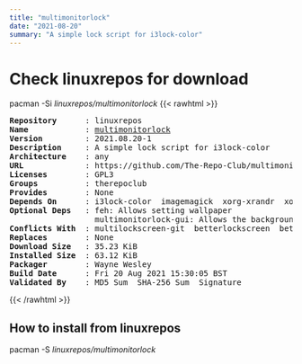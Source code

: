 ```yaml
---
title: "multimonitorlock"
date: "2021-08-20"
summary: "A simple lock script for i3lock-color"
---
```


# Check linuxrepos for download

pacman -Si *linuxrepos/multimonitorlock*
{{< rawhtml >}}
<pre class="highlight">
<b>Repository</b>      : linuxrepos
<b>Name</b>            : <a href="../../x86_64/multimonitorlock-2021.08.20-1-any.pkg.tar.zst">multimonitorlock</a>
<b>Version</b>         : 2021.08.20-1
<b>Description</b>     : A simple lock script for i3lock-color
<b>Architecture</b>    : any
<b>URL</b>             : https://github.com/The-Repo-Club/multimonitorlock
<b>Licenses</b>        : GPL3
<b>Groups</b>          : therepoclub
<b>Provides</b>        : None
<b>Depends On</b>      : i3lock-color  imagemagick  xorg-xrandr  xorg-xdpyinfo  bc  bash
<b>Optional Deps</b>   : feh: Allows setting wallpaper
                  multimonitorlock-gui: Allows the background to be changed
<b>Conflicts With</b>  : multilockscreen-git  betterlockscreen  betterlockscreen-git
<b>Replaces</b>        : None
<b>Download Size</b>   : 35.23 KiB
<b>Installed Size</b>  : 63.12 KiB
<b>Packager</b>        : Wayne Wesley <wayne6324@gmail.com>
<b>Build Date</b>      : Fri 20 Aug 2021 15:30:05 BST
<b>Validated By</b>    : MD5 Sum  SHA-256 Sum  Signature
</pre>
{{< /rawhtml >}}
## How to install from linuxrepos

pacman -S *linuxrepos/multimonitorlock*
